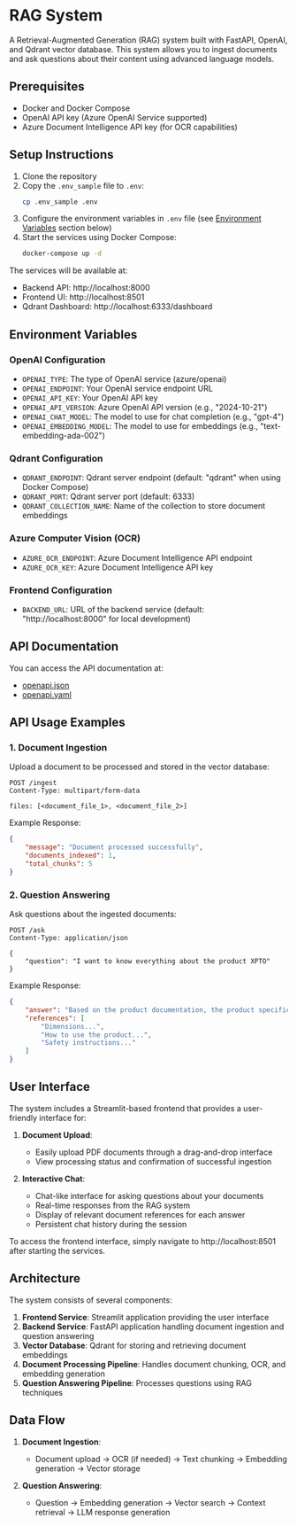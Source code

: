 # RAG System

A Retrieval-Augmented Generation (RAG) system built with FastAPI, OpenAI, and Qdrant vector database. This system allows you to ingest documents and ask questions about their content using advanced language models.

## Prerequisites

- Docker and Docker Compose
- OpenAI API key (Azure OpenAI Service supported)
- Azure Document Intelligence API key (for OCR capabilities)

## Setup Instructions

1. Clone the repository
2. Copy the `.env_sample` file to `.env`:
   ```bash
   cp .env_sample .env
   ```
3. Configure the environment variables in `.env` file (see [Environment Variables](#environment-variables) section below)
4. Start the services using Docker Compose:
   ```bash
   docker-compose up -d
   ```

The services will be available at:
- Backend API: http://localhost:8000
- Frontend UI: http://localhost:8501
- Qdrant Dashboard: http://localhost:6333/dashboard

## Environment Variables

### OpenAI Configuration
- `OPENAI_TYPE`: The type of OpenAI service (azure/openai)
- `OPENAI_ENDPOINT`: Your OpenAI service endpoint URL
- `OPENAI_API_KEY`: Your OpenAI API key
- `OPENAI_API_VERSION`: Azure OpenAI API version (e.g., "2024-10-21")
- `OPENAI_CHAT_MODEL`: The model to use for chat completion (e.g., "gpt-4")
- `OPENAI_EMBEDDING_MODEL`: The model to use for embeddings (e.g., "text-embedding-ada-002")

### Qdrant Configuration
- `QDRANT_ENDPOINT`: Qdrant server endpoint (default: "qdrant" when using Docker Compose)
- `QDRANT_PORT`: Qdrant server port (default: 6333)
- `QDRANT_COLLECTION_NAME`: Name of the collection to store document embeddings

### Azure Computer Vision (OCR)
- `AZURE_OCR_ENDPOINT`: Azure Document Intelligence API endpoint
- `AZURE_OCR_KEY`: Azure Document Intelligence API key

### Frontend Configuration
- `BACKEND_URL`: URL of the backend service (default: "http://localhost:8000" for local development)

## API Documentation
You can access the API documentation at:
- [openapi.json](openapi.json)
- [openapi.yaml](openapi.yaml)

## API Usage Examples

### 1. Document Ingestion

Upload a document to be processed and stored in the vector database:

```http
POST /ingest
Content-Type: multipart/form-data

files: [<document_file_1>, <document_file_2>]
```

Example Response:
```json
{
    "message": "Document processed successfully",
    "documents_indexed": 1,
    "total_chunks": 5
}
```

### 2. Question Answering

Ask questions about the ingested documents:

```http
POST /ask
Content-Type: application/json

{
    "question": "I want to know everything about the product XPTO"
}
```

Example Response:
```json
{
    "answer": "Based on the product documentation, the product specifications are...",
    "references": [
        "Dimensions...",
        "How to use the product...",
        "Safety instructions..."
    ]
}
```

## User Interface

The system includes a Streamlit-based frontend that provides a user-friendly interface for:

1. **Document Upload**: 
   - Easily upload PDF documents through a drag-and-drop interface
   - View processing status and confirmation of successful ingestion

2. **Interactive Chat**:
   - Chat-like interface for asking questions about your documents
   - Real-time responses from the RAG system
   - Display of relevant document references for each answer
   - Persistent chat history during the session

To access the frontend interface, simply navigate to http://localhost:8501 after starting the services.

## Architecture

The system consists of several components:

1. **Frontend Service**: Streamlit application providing the user interface
2. **Backend Service**: FastAPI application handling document ingestion and question answering
3. **Vector Database**: Qdrant for storing and retrieving document embeddings
4. **Document Processing Pipeline**: Handles document chunking, OCR, and embedding generation
5. **Question Answering Pipeline**: Processes questions using RAG techniques

## Data Flow

1. **Document Ingestion**:
   - Document upload → OCR (if needed) → Text chunking → Embedding generation → Vector storage

2. **Question Answering**:
   - Question → Embedding generation → Vector search → Context retrieval → LLM response generation

